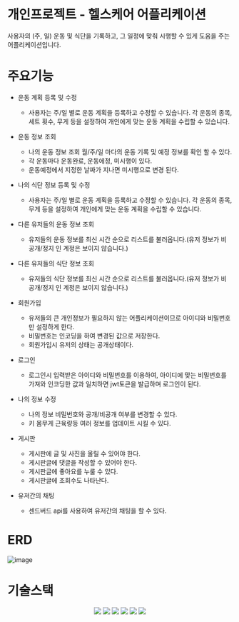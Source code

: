 # 개인프로젝트 - 헬스케어 어플리케이션
사용자의 (주, 일) 운동 및 식단을 기록하고, 그 일정에 맞춰 시행할 수 있게 도움을 주는 어플리케이션입니다.

# 주요기능
- 운동 계획 등록 및 수정
  - 사용자는 주/일 별로 운동 계획을 등록하고 수정할 수 있습니다. 각 운동의 종목, 세트 횟수, 무게 등을 설정하여 개인에게 맞는 운동 계획을 수립할 수 있습니다.

- 운동 정보 조회
  -  나의 운동 정보 조회 월/주/일 마다의 운동 기록 및 예정 정보를 확인 할 수 있다.
    - 각 운동마다 운동완료, 운동에정, 미시행이 있다.
    - 운동예정에서 지정한 날짜가 지나면 미시행으로 변경 된다.

- 나의 식단 정보 등록 및 수정
  - 사용자는 주/일 별로 운동 계획을 등록하고 수정할 수 있습니다. 각 운동의 종목, 무게 등을 설정하여 개인에게 맞는 운동 계획을 수립할 수 있습니다.

- 다른 유저들의 운동 정보 조회
  - 유저들의 운동 정보를 최신 시간 순으로 리스트를 불러옵니다.(유저 정보가 비공개/정지 인 계정은 보이지 않습니다.)

- 다른 유저들의 식단 정보 조회
  - 유저들의 식단 정보를 최신 시간 순으로 리스트를 불러옵니다.(유저 정보가 비공개/정지 인 계정은 보이지 않습니다.)
 
- 회원가입
  - 유저들의 큰 개인정보가 필요하지 않는 어플리케이션이므로 아이디와 비밀번호만 설정하게 한다.
  - 비밀번호는 인코딩을 하여 변경된 값으로 저장한다.
  - 회원가입시 유저의 상태는 공개상태이다.

- 로그인
  - 로그인시 입력받은 아이디와 비밀번호를 이용하여, 아이디에 맞는 비밀번호를 가져와 인코딩한 값과 일치하면 jwt토큰을 발급하며 로그인이 된다.

- 나의 정보 수정
   - 나의 정보 비밀번호와 공개/비공개 여부를 변경할 수 있다.
   - 키 몸무게 근육량등 여러 정보를 업데이트 시킬 수 있다.

- 게시판
  - 게시판에 글 및 사진을 올릴 수 있어야 한다.
  - 게시판글에 댓글을 작성할 수 있어야 한다.
  - 게시판글에 좋아요를 누룰 수 있다.
  - 게시판글에 조회수도 나타난다.

- 유저간의 채팅
  - 센드버드 api를 사용하여 유저간의 채팅을 할 수 있다.

# ERD
![image](https://github.com/Chahyun/healthcare/assets/48889083/7d207d24-324a-4321-994d-57c9ab5c7d35)

# 기술스택
<div align=center> 
 <img src="https://img.shields.io/badge/java-007396?style=for-the-badge&logo=java&logoColor=white"> 
 <img src="https://img.shields.io/badge/spring-6DB33F?style=for-the-badge&logo=spring&logoColor=white">
 <img src="https://img.shields.io/badge/mysql-4479A1?style=for-the-badge&logo=mysql&logoColor=white">
 <img src="https://img.shields.io/badge/amazonaws-232F3E?style=for-the-badge&logo=amazonaws&logoColor=white"> 
 <img src="https://img.shields.io/badge/git-F05032?style=for-the-badge&logo=git&logoColor=white">
<img src="https://img.shields.io/badge/fontawesome-339AF0?style=for-the-badge&logo=fontawesome&logoColor=white">
</div>
 
 
 
  

 
 
